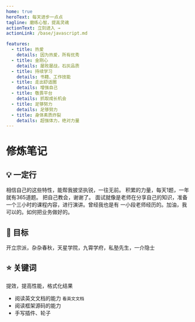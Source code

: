 ```yaml
---
home: true
heroText: 每天进步一点点
tagline: 磨练心智，提高灵魂
actionText: 立刻进入 →
actionLink: /base/javascript.md

features:
  - title: 热爱
    details: 因为热爱，所有优秀
  - title: 金刚心
    details: 屡败屡战，石灰品质
  - title: 持续学习
    details: 书籍、工作技能
  - title: 走出舒适圈
    details: 增强自己
  - title: 敬畏平台
    details: 抓取成长机会
  - title: 足够努力
    details: 足够努力
  - title: 身体素质炸裂
    details: 超强体力，绝对力量
---
```


# 修炼笔记

## :bulb: 一定行

相信自己的这些特性，能帮我披坚执锐，一往无前。
积累的力量，每天1题，一年就有365道题。
把自己教会，谢谢了。
面试就像是老师在分享自己的知识，准备一个三小时的课程内容，进行演讲。曾经我也是有
一小段老师经历的。加油，我可以的。如何把业务做好的。

## :sunflower: 目标

开立宗派，杂杂春秋，天星学院，九霄学府，私塾先生，一介隐士

## :star: 关键词

提效，提高性能，格式化结果

* 阅读英文文档的能力 `看英文文档`
* 阅读框架源码的能力
* 手写插件、轮子
